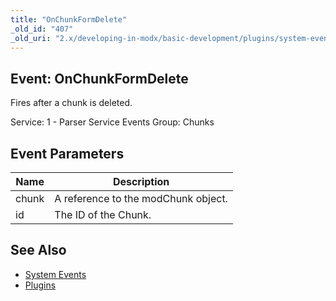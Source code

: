 ```yaml
---
title: "OnChunkFormDelete"
_old_id: "407"
_old_uri: "2.x/developing-in-modx/basic-development/plugins/system-events/onchunkformdelete"
---
```


## Event: OnChunkFormDelete

Fires after a chunk is deleted.

Service: 1 - Parser Service Events 
Group: Chunks

## Event Parameters

| Name  | Description                         |
| ----- | ----------------------------------- |
| chunk | A reference to the modChunk object. |
| id    | The ID of the Chunk.                |

## See Also

- [System Events](extending-modx/plugins/system-events "System Events")
- [Plugins](extending-modx/plugins "Plugins")